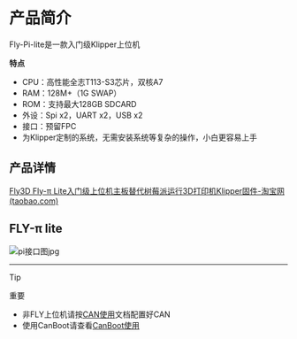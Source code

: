 # 产品简介

Fly-Pi-lite是一款入门级Klipper上位机

**特点**

* CPU：高性能全志T113-S3芯片，双核A7
* RAM：128M+（1G SWAP）
* ROM：支持最大128GB SDCARD
* 外设：Spi x2，UART x2，USB x2
* 接口：预留FPC
* 为Klipper定制的系统，无需安装系统等复杂的操作，小白更容易上手

## 产品详情

[Fly3D Fly-π Lite入门级上位机主板替代树莓派运行3D打印机Klipper固件-淘宝网 (taobao.com)](https://item.taobao.com/item.htm?id=696987160553 "点击即可跳转")

## FLY-π lite

![pi接口图jpg](https://img.alicdn.com/imgextra/i1/2464680006/O1CN0133iGTc1BunBIYsMdP_!!2464680006.jpg)

----

> [!TIP]
> 重要

* 非FLY上位机请按[CAN使用](/advanced/can_rpi.md)文档配置好CAN
* 使用CanBoot请查看[CanBoot使用](/advanced/canboot.md)

